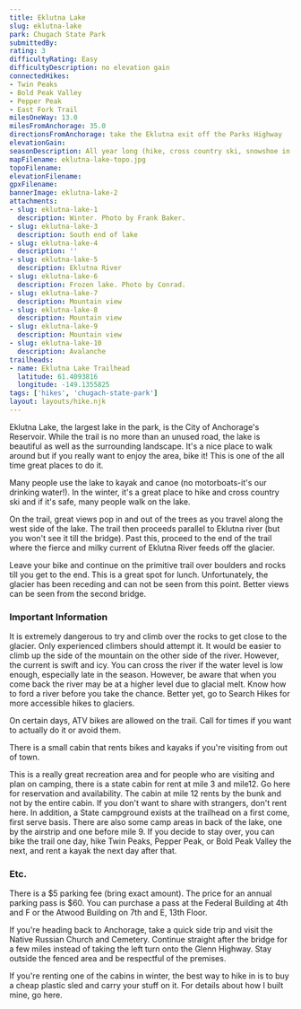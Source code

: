 ```yaml
---
title: Eklutna Lake
slug: eklutna-lake
park: Chugach State Park
submittedBy: 
rating: 3
difficultyRating: Easy
difficultyDescription: no elevation gain
connectedHikes:
- Twin Peaks
- Bold Peak Valley
- Pepper Peak
- East Fork Trail
milesOneWay: 13.0
milesFromAnchorage: 35.0
directionsFromAnchorage: take the Eklutna exit off the Parks Highway
elevationGain: 
seasonDescription: All year long (hike, cross country ski, snowshoe in winter)
mapFilename: eklutna-lake-topo.jpg
topoFilename: 
elevationFilename: 
gpxFilename: 
bannerImage: eklutna-lake-2
attachments:
- slug: eklutna-lake-1
  description: Winter. Photo by Frank Baker.
- slug: eklutna-lake-3
  description: South end of lake
- slug: eklutna-lake-4
  description: ''
- slug: eklutna-lake-5
  description: Eklutna River
- slug: eklutna-lake-6
  description: Frozen lake. Photo by Conrad.
- slug: eklutna-lake-7
  description: Mountain view
- slug: eklutna-lake-8
  description: Mountain view
- slug: eklutna-lake-9
  description: Mountain view
- slug: eklutna-lake-10
  description: Avalanche
trailheads:
- name: Eklutna Lake Trailhead
  latitude: 61.4093816
  longitude: -149.1355825
tags: ['hikes', 'chugach-state-park']
layout: layouts/hike.njk
---
```

Eklutna Lake, the largest lake in the park, is the City of Anchorage's Reservoir. While the trail is no more than an unused road, the lake is beautiful as well as the surrounding landscape. It's a nice place to walk around but if you really want to enjoy the area, bike it! This is one of the all time great places to do it. 

Many people use the lake to kayak and canoe (no motorboats-it's our drinking water!). In the winter, it's a great place to hike and cross country ski and if it's safe, many people walk on the lake.

On the trail, great views pop in and out of the trees as you travel along the west side of the lake. The trail then proceeds parallel to Eklutna river (but you won't see it till the bridge). Past this, proceed to the end of the trail where the fierce and milky current of Eklutna River feeds off the glacier. 

Leave your bike and continue on the primitive trail over boulders and rocks till you get to the end. This is a great spot for lunch. Unfortunately, the glacier has been receding and can not be seen from this point. Better views can be seen from the second bridge.

### Important Information

It is extremely dangerous to try and climb over the rocks to get close to the glacier. Only experienced climbers should attempt it. It would be easier to climb up the side of the mountain on the other side of the river. However, the current is swift and icy. You can cross the river if the water level is low enough, especially late in the season. However, be aware that when you come back the river may be at a higher level due to glacial melt. Know how to ford a river before you take the chance. Better yet, go to Search Hikes for more accessible hikes to glaciers.

On certain days, ATV bikes are allowed on the trail. Call for times if you want to actually do it or avoid them.

There is a small cabin that rents bikes and kayaks if you're visiting from out of town.

This is a really great recreation area and for people who are visiting and plan on camping, there is a state cabin for rent at mile 3 and mile12. Go here for reservation and availability. The cabin at mile 12 rents by the bunk and not by the entire cabin. If you don't want to share with strangers, don't rent here. In addition, a State campground exists at the trailhead on a first come, first serve basis. There are also some camp areas in back of the lake, one by the airstrip and one before mile 9. If you decide to stay over, you can bike the trail one day, hike Twin Peaks, Pepper Peak, or Bold Peak Valley the next, and rent a kayak the next day after that.

### Etc.

There is a $5 parking fee (bring exact amount). The price for an annual parking pass is $60. You can purchase a pass at the Federal Building at 4th and F or the Atwood Building on 7th and E, 13th Floor. 

If you're heading back to Anchorage, take a quick side trip and visit the Native Russian Church and Cemetery. Continue straight after the bridge for a few miles instead of taking the left turn onto the Glenn Highway. Stay outside the fenced area and be respectful of the premises.

If you're renting one of the cabins in winter, the best way to hike in is to buy a cheap plastic sled and carry your stuff on it. For details about how I built mine, go here.